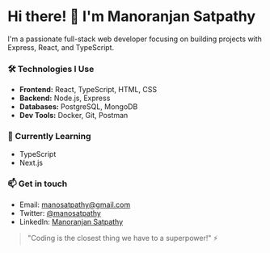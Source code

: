 # Hi there! 👋 I'm Manoranjan Satpathy

I'm a passionate full-stack web developer focusing on building projects with Express, React, and TypeScript.

### 🛠 Technologies I Use

- **Frontend:** React, TypeScript, HTML, CSS
- **Backend:** Node.js, Express
- **Databases:** PostgreSQL, MongoDB
- **Dev Tools:** Docker, Git, Postman

### 🌱 Currently Learning

- TypeScript
- Next.js

### 📫 Get in touch

- Email: manosatpathy@gmail.com
- Twitter: [@manosatpathy](https://twitter.com/manosatpathy)
- LinkedIn: [Manoranjan Satpathy](https://www.linkedin.com/in/mano-satpathy-aa32bb299/)

> "Coding is the closest thing we have to a superpower!" ⚡️
